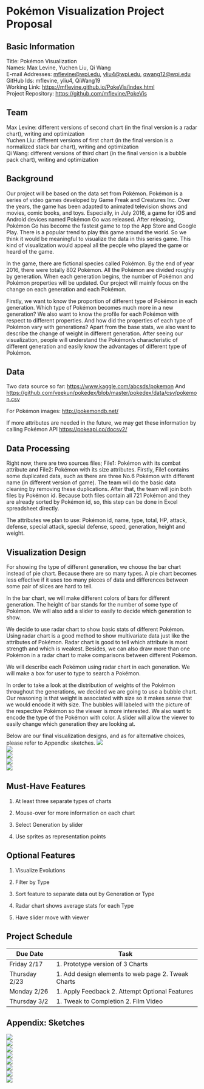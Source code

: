 # Pokémon Visualization Project Proposal

## Basic Information
Title: Pokémon Visualization  
Names: Max Levine, Yuchen Liu, Qi Wang  
E-mail Addresses: mflevine@wpi.edu, yliu4@wpi.edu, qwang12@wpi.edu  
GitHub Ids: mflevine, yliu4, QiWang19  
Working Link: https://mflevine.github.io/PokeVis/index.html  
Project Repository: https://github.com/mflevine/PokeVis  
  
## Team
Max Levine: different versions of second chart (in the final version is a radar chart), writing and optimization  
Yuchen Liu: different versions of first chart (in the final version is a normalized stack bar chart), writing and optimization  
Qi Wang: different versions of third chart (in the final version is a bubble pack chart), writing and optimization  
  
## Background  
Our project will be based on the data set from Pokémon. Pokémon is a series of video games developed by Game Freak and Creatures Inc. Over the years, the game has been adapted to animated television shows and movies, comic books, and toys.  Especially, in July 2016, a game for iOS and Android devices named Pokémon Go was released. After releasing, Pokémon Go has become the fastest game to top the App Store and Google Play. There is a popular trend to play this game around the world. So we think it would be meaningful to visualize the data in this series game. This kind of visualization would appeal all the people who played the game or heard of the game.  
  
In the game, there are fictional species called Pokémon. By the end of year 2016, there were totally 802 Pokémon. All the Pokémon are divided roughly by generation. When each generation begins, the number of Pokémon and Pokémon properties will be updated. Our project will mainly focus on the change on each generation and each Pokémon.  
  
Firstly, we want to know the proportion of different type of Pokémon in each generation. Which type of Pokémon becomes much more in a new generation? We also want to know the profile for each Pokémon with respect to different properties. And how did the properties of each type of Pokémon vary with generations? Apart from the base stats, we also want to describe the change of weight in different generation. After seeing our visualization, people will understand the Pokémon’s characteristic of different generation and easily know the advantages of different type of Pokémon.  
  
## Data

Two data source so far: https://www.kaggle.com/abcsds/pokemon And https://github.com/veekun/pokedex/blob/master/pokedex/data/csv/pokemon.csv  
  
For Pokémon images: http://pokemondb.net/  
  
If more attributes are needed in the future, we may get these information by calling Pokémon API https://pokeapi.co/docsv2/  
  
## Data Processing  
Right now, there are two sources files; File1: Pokémon with its combat attribute and File2: Pokémon with its size attributes. Firstly, File1 contains some duplicated data, such as there are three No.6 Pokémon with different name (in different version of game). The team will do the basic data cleaning by removing these duplications. After that, the team will join both files by Pokémon id. Because both files contain all 721 Pokémon and they are already sorted by Pokémon id, so, this step can be done in Excel spreadsheet directly.  
  
The attributes we plan to use: Pokémon id, name, type, total, HP, attack, defense, special attack, special defense, speed, generation, height and weight.  
  
## Visualization Design

For showing the type of different generation, we choose the bar chart instead of pie chart. Because there are so many types. A pie chart becomes less effective if it uses too many pieces of data and differences between some pair of slices are hard to tell.  
  
In the bar chart, we will make different colors of bars for different generation. The height of bar stands for the number of some type of Pokémon. We will also add a slider to easily to decide which generation to show.   
  
We decide to use radar chart to show basic stats of different Pokémon. Using radar chart is a good method to show multivariate data just like the attributes of Pokémon. Radar chart is good to tell which attribute is most strength and which is weakest.  Besides, we can also draw more than one Pokémon in a radar chart to make comparisons between different Pokémon.   
  
We will describe each Pokémon using radar chart in each generation. We will make a box for user to type to search a Pokémon.  
  
In order to take a look at the distribution of weights of the Pokémon throughout the generations, we decided we are going to use a bubble chart. Our reasoning is that weight is associated with size so it makes sense that we would encode it with size. The bubbles will labeled with the picture of the respective Pokémon so the viewer is more interested. We also want to encode the type of the Pokémon with color. A slider will allow the viewer to easily change which generation they are looking at.  
  
Below are our final visualization designs, and as for alternative choices, please refer to Appendix: sketches. 
![](img/proposal-design1.png)  
![](img/proposal-design2.png)  
![](img/proposal-design3.png)  
![](img/proposal-design4.png)  
![](img/proposal-design5.png)  
  

## Must-Have Features  
1.	At least three separate types of charts  
  
2.	Mouse-over for more information on each chart  
  
3.	Select Generation by slider  
  
4.	Use sprites as representation points  

## Optional Features  
1. Visualize Evolutions  
  
2. Filter by Type  
  
3. Sort feature to separate data out by Generation or Type
  
4. Radar chart shows average stats for each Type  
  
5. Have slider move with viewer    
  
## Project Schedule  
| Due Date | Task |
| ------| ------ | 
| Friday 2/17 | 1. Prototype version of 3 Charts | 
| Thursday 2/23 | 1. Add design elements to web page  2. Tweak Charts|
| Monday 2/26 | 1. Apply Feedback  2. Attempt Optional Features| 
| Thursday 3/2 | 1. Tweak to Completion  2. Film Video|

## Appendix: Sketches
![](img/proposal-sketch1.png)  
![](img/proposal-sketch2.png)  
![](img/proposal-sketch3.png)  
![](img/proposal-sketch4.png)  
![](img/proposal-sketch5.png)  
![](img/proposal-sketch6.png)  
![](img/proposal-sketch7.png)  
![](img/proposal-sketch8.png)  




  



 
